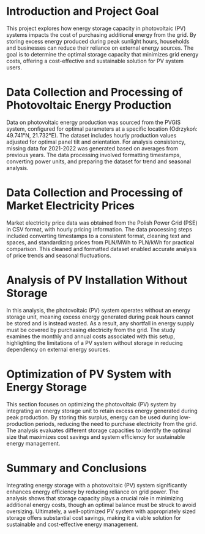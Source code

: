 # Introduction and Project Goal

This project explores how energy storage capacity in photovoltaic (PV) systems impacts the cost of purchasing additional energy from the grid. By storing excess energy produced during peak sunlight hours, households and businesses can reduce their reliance on external energy sources. The goal is to determine the optimal storage capacity that minimizes grid energy costs, offering a cost-effective and sustainable solution for PV system users.

# Data Collection and Processing of Photovoltaic Energy Production

Data on photovoltaic energy production was sourced from the PVGIS system, configured for optimal parameters at a specific location (Odrzykoń: 49.741°N, 21.732°E). The dataset includes hourly production values adjusted for optimal panel tilt and orientation. For analysis consistency, missing data for 2021-2022 was generated based on averages from previous years. The data processing involved formatting timestamps, converting power units, and preparing the dataset for trend and seasonal analysis.

# Data Collection and Processing of Market Electricity Prices

Market electricity price data was obtained from the Polish Power Grid (PSE) in CSV format, with hourly pricing information. The data processing steps included converting timestamps to a consistent format, cleaning text and spaces, and standardizing prices from PLN/MWh to PLN/kWh for practical comparison. This cleaned and formatted dataset enabled accurate analysis of price trends and seasonal fluctuations.

# Analysis of PV Installation Without Storage

In this analysis, the photovoltaic (PV) system operates without an energy storage unit, meaning excess energy generated during peak hours cannot be stored and is instead wasted. As a result, any shortfall in energy supply must be covered by purchasing electricity from the grid. The study examines the monthly and annual costs associated with this setup, highlighting the limitations of a PV system without storage in reducing dependency on external energy sources.

# Optimization of PV System with Energy Storage

This section focuses on optimizing the photovoltaic (PV) system by integrating an energy storage unit to retain excess energy generated during peak production. By storing this surplus, energy can be used during low-production periods, reducing the need to purchase electricity from the grid. The analysis evaluates different storage capacities to identify the optimal size that maximizes cost savings and system efficiency for sustainable energy management.

# Summary and Conclusions

Integrating energy storage with a photovoltaic (PV) system significantly enhances energy efficiency by reducing reliance on grid power. The analysis shows that storage capacity plays a crucial role in minimizing additional energy costs, though an optimal balance must be struck to avoid oversizing. Ultimately, a well-optimized PV system with appropriately sized storage offers substantial cost savings, making it a viable solution for sustainable and cost-effective energy management.
